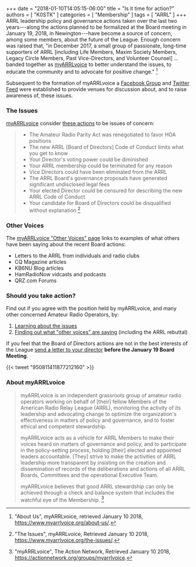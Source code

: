 +++
date = "2018-01-10T14:05:15-06:00"
title = "Is it time for action?"
authors = [ "K0STK" ]
categories = [ "Membership" ]
tags = [ "ARRL" ]
+++
ARRL leadership policy and governance actions taken over the last two
years---along the actions planned to be formalized at the Board meeting
in January 19, 2018, in Newington---have become a source of concern,
among some members, about the future of the League. Enough concern was
raised that, "in December 2017, a small group of passionate, long-time
supporters of ARRL [including Life Members, Maxim Society Members,
Legacy Circle Members, Past Vice-Directors, and Volunteer Counsel] ...
banded together as [myARRLvoice](https://www.myarrlvoice.com/) to better
understand the issues, to educate the community and to advocate for
positive change." [^1]

[^1]: "About Us", myARRLvoice, retrieved January 10 2018, https://www.myarrlvoice.org/about-us/.

Subsequent to the formation of myARRLvoice a
[Facebook Group](https://www.facebook.com/groups/myarrlvoice/)
and [Twitter Feed](https://twitter.com/myarrlvoice)
were established to provide venues for discussion about, and to raise
awareness of, these issues.
<!--more-->

### The Issues

[myARRLvoice](https://www.myarrlvoice.com/) consider 
[these actions](https://www.myarrlvoice.org/the-issues/) to be issues of
concern:

>* The Amateur Radio Parity Act was renegotiated to favor HOA positions
>* The new ARRL [Board of Directors] Code of Conduct limits what you get to know
>* Your Director's voting power could be diminished
>* Your ARRL membership could be terminated for any reason
>* Vice Directors could have been eliminated from the ARRL
>* The ARRL Board's governance proposals have generated significant undisclosed legal fees
>* Your elected Director could be censured for describing the new ARRL Code of Conduct
>* Your candidate for Board of Directors could be disqualified without explanation [^2]

[^2]: "The Issues", myARRLvoice, Retrieved January 10 2018, https://www.myarrlvoice.org/the-issues/.

### Other Voices

The
[myARRLvoice "Other Voices" page](https://www.myarrlvoice.org/other-voices/)
links to examples of what others have been saying about the recent Board
actions:

* Letters to the ARRL from individuals and radio clubs
* CQ Magazine articles
* KB6NU Blog articles
* HamRadioNow vidcasts and podcasts
* QRZ.com Forums

### Should you take action?

Find out if you agree with the position held by myARRLvoice, and many other concerned Amateur Radio Operators, by:

1. [Learning about the issues](https://www.myarrlvoice.org/the-issues/)
1. [Finding out what "other voices" are saying](https://www.myarrlvoice.org/other-voices/) (including the ARRL rebuttal)

If you feel that the Board of Directors actions are not in the best interests
of the League
[send a letter to your director](https://actionnetwork.org/letters/myarrlvoice-member-letter-to-directors)
**before the January 19 Board Meeting**.

{{< tweet "950811411877212160" >}}

### About myARRLvoice

>myARRLvoice is an independent grassroots group of amateur radio
>operators working on behalf of [their] fellow Members of the American
>Radio Relay League (ARRL), monitoring the activity of its leadership
>and advocating change to optimize the organization's effectiveness in
>matters of policy and governance, and to foster ethical and competent
>stewardship.
>
>myARRLvoice acts as a vehicle for ARRL Members to make their voices
>heard on matters of governance and policy, and to participate in the
>policy-setting process, holding [their] elected and appointed leaders
>accountable. [They] strive to make the activities of ARRL leadership more
>transparent by insisting on the creation and dissemination of records
>of the deliberations and actions of all ARRL Boards, Committees and the
>operational Executive Team.
>
>myARRLvoice believes that good ARRL stewardship can only be achieved
>through a check and balance system that includes the watchful eye of
>the Membership. [^3]

[^3]: "myARRLvoice", The Action Network, Retrieved January 10 2018, https://actionnetwork.org/groups/myarrlvoice.
